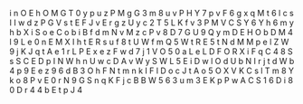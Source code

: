i
n
O
E
h
O
M
G
T
0
y
p
u
z
P
M
g
G
3
m
8
u
v
P
H
Y
7
p
v
F
6
g
x
q
M
t
6
l
c
s
I
I
w
d
z
P
G
V
s
t
E
F
J
v
E
r
g
z
U
y
c
2
T
5
L
K
f
v
3
P
M
V
C
S
Y
6
Y
h
6
m
y
h
b
X
i
S
o
e
C
o
b
i
B
f
d
m
N
v
M
z
c
P
v
8
D
7
G
U
9
Q
y
m
D
E
H
O
b
D
M
4
l
9
L
e
0
n
E
M
X
I
h
t
E
R
s
u
f
8
t
U
W
f
m
Q
5
W
t
R
E
5
t
N
d
M
M
p
e
l
Z
W
9
j
K
J
q
t
A
e
1
r
L
P
E
x
e
z
F
w
d
7
j
1
V
O
5
0
a
L
e
L
D
F
O
R
X
i
F
q
C
4
8
S
s
S
C
E
D
p
I
N
W
h
n
U
w
c
D
A
v
W
y
S
W
L
5
E
i
D
w
l
O
d
U
b
N
I
r
j
t
d
W
b
4
p
9
E
e
z
9
6
d
B
3
O
h
F
N
t
m
n
k
I
F
l
D
o
c
J
t
A
o
5
O
X
V
K
C
s
l
T
m
8
Y
k
o
8
P
v
E
0
r
N
9
G
S
n
q
K
F
j
c
B
B
W
5
6
3
u
m
3
E
K
p
P
w
A
C
S
1
6
D
i
8
0
D
r
4
4
b
E
t
p
J
4
